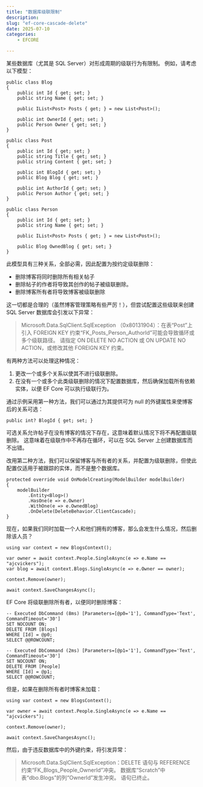 ```yaml
---
title: "数据库级联限制"
description: 
slug: "ef-core-cascade-delete"
date: 2025-07-10
categories:
    - EFCORE

---
```


某些数据库（尤其是 SQL Server）对形成周期的级联行为有限制。 例如，请考虑以下模型：

```
public class Blog
{
    public int Id { get; set; }
    public string Name { get; set; }

    public IList<Post> Posts { get; } = new List<Post>();

    public int OwnerId { get; set; }
    public Person Owner { get; set; }
}

public class Post
{
    public int Id { get; set; }
    public string Title { get; set; }
    public string Content { get; set; }

    public int BlogId { get; set; }
    public Blog Blog { get; set; }

    public int AuthorId { get; set; }
    public Person Author { get; set; }
}

public class Person
{
    public int Id { get; set; }
    public string Name { get; set; }

    public IList<Post> Posts { get; } = new List<Post>();

    public Blog OwnedBlog { get; set; }
}
```

此模型具有三种关系，全部必需，因此配置为按约定级联删除：

- 删除博客将同时删除所有相关帖子
- 删除帖子的作者将导致其创作的帖子被级联删除。
- 删除博客所有者将导致博客被级联删除

这一切都是合理的（虽然博客管理策略有些严厉！），但尝试配置这些级联来创建 SQL Server 数据库会引发以下异常：

> Microsoft.Data.SqlClient.SqlException （0x80131904）：在表“Post”上引入 FOREIGN KEY 约束“FK_Posts_Person_AuthorId”可能会导致循环或多个级联路径。 请指定 ON DELETE NO ACTION 或 ON UPDATE NO ACTION，或修改其他 FOREIGN KEY 约束。

有两种方法可以处理这种情况：

1. 更改一个或多个关系以使其不进行级联删除。
2. 在没有一个或多个此类级联删除的情况下配置数据库，然后确保加载所有依赖实体，以便 EF Core 可以执行级联行为。

通过示例采用第一种方法，我们可以通过为其提供可为 null 的外键属性来使博客后的关系可选：

 

```
public int? BlogId { get; set; }
```

可选关系允许帖子在没有博客的情况下存在，这意味着默认情况下将不再配置级联删除。 这意味着在级联作中不再存在循环，可以在 SQL Server 上创建数据库而不出错。

改用第二种方法，我们可以保留博客与所有者的关系，并配置为级联删除，但使此配置仅适用于被跟踪的实体，而不是整个数据库。

 

```
protected override void OnModelCreating(ModelBuilder modelBuilder)
{
    modelBuilder
        .Entity<Blog>()
        .HasOne(e => e.Owner)
        .WithOne(e => e.OwnedBlog)
        .OnDelete(DeleteBehavior.ClientCascade);
}
```

现在，如果我们同时加载一个人和他们拥有的博客，那么会发生什么情况，然后删除该人员？

 

```
using var context = new BlogsContext();

var owner = await context.People.SingleAsync(e => e.Name == "ajcvickers");
var blog = await context.Blogs.SingleAsync(e => e.Owner == owner);

context.Remove(owner);

await context.SaveChangesAsync();
```

EF Core 将级联删除所有者，以便同时删除博客：

 

```
-- Executed DbCommand (8ms) [Parameters=[@p0='1'], CommandType='Text', CommandTimeout='30']
SET NOCOUNT ON;
DELETE FROM [Blogs]
WHERE [Id] = @p0;
SELECT @@ROWCOUNT;

-- Executed DbCommand (2ms) [Parameters=[@p1='1'], CommandType='Text', CommandTimeout='30']
SET NOCOUNT ON;
DELETE FROM [People]
WHERE [Id] = @p1;
SELECT @@ROWCOUNT;
```

但是，如果在删除所有者时博客未加载：

```
using var context = new BlogsContext();

var owner = await context.People.SingleAsync(e => e.Name == "ajcvickers");

context.Remove(owner);

await context.SaveChangesAsync();
```

然后，由于违反数据库中的外键约束，将引发异常：

> Microsoft.Data.SqlClient.SqlException：DELETE 语句与 REFERENCE 约束“FK_Blogs_People_OwnerId”冲突。 数据库“Scratch”中表“dbo.Blogs”的列“OwnerId”发生冲突。 语句已终止。
